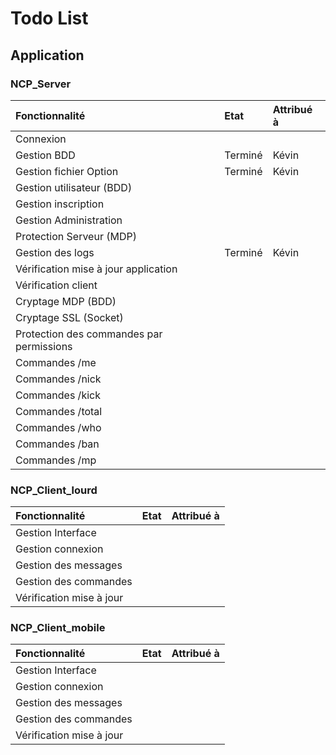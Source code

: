 <a href='Hidden comment: Todo List NCP'></a>

# Todo List #

## Application ##

### NCP\_Server ###
| Fonctionnalité | Etat | Attribué à |
|:---------------|:-----|:-----------|
| Connexion      |      |            |
| Gestion BDD    | Terminé | Kévin      |
| Gestion fichier Option |Terminé | Kévin      |
| Gestion utilisateur (BDD) |      |            |
| Gestion inscription |      |            |
| Gestion Administration |      |            |
| Protection Serveur (MDP) |      |            |
| Gestion des logs | Terminé | Kévin      |
| Vérification mise à jour application |      |            |
| Vérification client |      |            |
| Cryptage MDP (BDD) |      |            |
| Cryptage SSL (Socket) |      |            |
| Protection des commandes par permissions |      |            |
| Commandes /me  |      |            |
| Commandes /nick |      |            |
| Commandes /kick |      |            |
| Commandes /total |      |            |
| Commandes /who |      |            |
| Commandes /ban |      |            |
| Commandes /mp  |      |            |

### NCP\_Client\_lourd ###
| Fonctionnalité | Etat | Attribué à |
|:---------------|:-----|:-----------|
| Gestion Interface |      |            |
| Gestion connexion |      |            |
| Gestion des messages |      |            |
| Gestion des commandes |      |            |
| Vérification mise à jour |      |            |


### NCP\_Client\_mobile ###
| Fonctionnalité | Etat | Attribué à |
|:---------------|:-----|:-----------|
| Gestion Interface |      |            |
| Gestion connexion |      |            |
| Gestion des messages |      |            |
| Gestion des commandes |      |            |
| Vérification mise à jour |      |            |